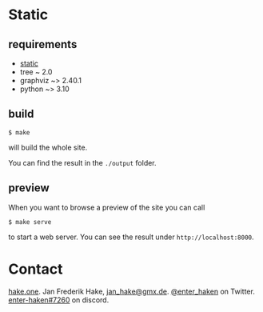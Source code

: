 # Static

## requirements

* [static][1] 
* tree ~ 2.0
* graphviz ~> 2.40.1
* python ~> 3.10

## build

```
$ make
```

will build the whole site.

You can find the result in the `./output` folder.

## preview

When you want to browse a preview of the site you can call

```
$ make serve
```

to start a web server.
You can see the result under `http://localhost:8000`.

# Contact

[hake.one](https://hake.one). Jan Frederik Hake, <jan_hake@gmx.de>. [@enter_haken](https://twitter.com/enter_haken) on Twitter. [enter-haken#7260](https://discord.com) on discord.

[1]: http://github.com/enter-haken/static
